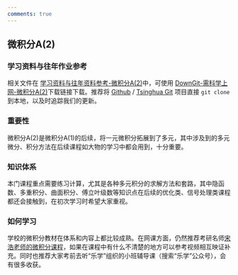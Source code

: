 ```yaml
---
comments: true
---
```



## 微积分A(2)

### 学习资料与往年作业参考

相关文件在 [学习资料与往年资料参考-微积分A(2)](https://github.com/Open-DA/OpenDA/tree/main/A_%E5%9F%BA%E7%A1%80%E8%AF%BE%E7%A8%8B/%E5%BE%AE%E7%A7%AF%E5%88%86A(2))中，可使用 [DownGit-需科学上网-微积分A(2)](https://tool.mkblog.cn/downgit/#/home?url=https://github.com/Open-DA/OpenDA/tree/main/A_%E5%9F%BA%E7%A1%80%E8%AF%BE%E7%A8%8B/%E5%BE%AE%E7%A7%AF%E5%88%86A(2))下载链接下载。推荐将 [Github](https://github.com/Open-DA/OpenDA) / [Tsinghua Git](https://git.tsinghua.edu.cn/openda/openda) 项目直接 `git clone` 到本地，以及时追踪我们的更新。

### 重要性

微积分A(2)是微积分A(1)的后续，将一元微积分拓展到了多元，其中涉及到的多元微分、积分方法在后续课程如大物的学习中都会用到，十分重要。

### 知识体系

本门课程重点需要练习计算，尤其是各种多元积分的求解方法和套路，其中隐函数、多重积分、曲面积分、傅立叶级数等知识点在后续的优化类、信号处理类课程都还会接触到，在初次学习时希望大家重视。

### 如何学习

学校的微积分教材在体系和内容上都比较成熟。在网课方面，仍然推荐考研名师[宋浩老师的微积分课程](https://www.bilibili.com/video/BV1UW411k7Jv/)，如果在课程中有什么不清楚的地方可以参考视频相互映证补充。同时也推荐大家考前去听“乐学”组织的小班辅导课（搜索“乐学”公众号），会有很多收获。